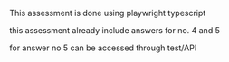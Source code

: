 This assessment is done using playwright typescript

this assessment already include answers for no. 4 and 5

for answer no 5 can be accessed through test/API
